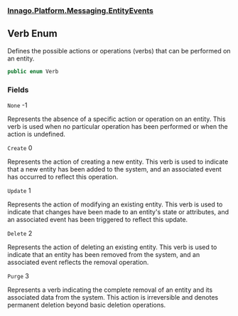 ### [Innago\.Platform\.Messaging\.EntityEvents](../index.md 'Innago\.Platform\.Messaging\.EntityEvents')

## Verb Enum

Defines the possible actions or operations \(verbs\) that can be performed on an entity\.

```csharp
public enum Verb
```
### Fields

<a name='Innago.Platform.Messaging.EntityEvents.Verb.None'></a>

`None` -1

Represents the absence of a specific action or operation on an entity\.
This verb is used when no particular operation has been performed or when the action is undefined\.

<a name='Innago.Platform.Messaging.EntityEvents.Verb.Create'></a>

`Create` 0

Represents the action of creating a new entity\.
This verb is used to indicate that a new entity has been added to the system,
and an associated event has occurred to reflect this operation\.

<a name='Innago.Platform.Messaging.EntityEvents.Verb.Update'></a>

`Update` 1

Represents the action of modifying an existing entity\.
This verb is used to indicate that changes have been made to an entity's state or attributes,
and an associated event has been triggered to reflect this update\.

<a name='Innago.Platform.Messaging.EntityEvents.Verb.Delete'></a>

`Delete` 2

Represents the action of deleting an existing entity\.
This verb is used to indicate that an entity has been removed
from the system, and an associated event reflects the removal operation\.

<a name='Innago.Platform.Messaging.EntityEvents.Verb.Purge'></a>

`Purge` 3

Represents a verb indicating the complete removal of an entity and its associated data from the system\.
This action is irreversible and denotes permanent deletion beyond basic deletion operations\.